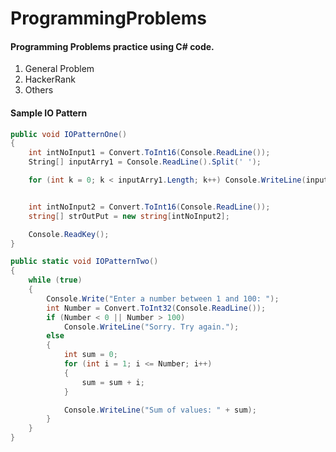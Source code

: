 # ProgrammingProblems


#### Programming Problems practice using C# code.
1. General Problem
2. HackerRank
3. Others



#### Sample IO Pattern
```csharp
public void IOPatternOne()
{
    int intNoInput1 = Convert.ToInt16(Console.ReadLine());
    String[] inputArry1 = Console.ReadLine().Split(' ');

    for (int k = 0; k < inputArry1.Length; k++) Console.WriteLine(inputArry1[k]);


    int intNoInput2 = Convert.ToInt16(Console.ReadLine());
    string[] strOutPut = new string[intNoInput2];

    Console.ReadKey();
}

public static void IOPatternTwo()
{
    while (true)
    {
        Console.Write("Enter a number between 1 and 100: ");
        int Number = Convert.ToInt32(Console.ReadLine());
        if (Number < 0 || Number > 100)
            Console.WriteLine("Sorry. Try again.");
        else
        {
            int sum = 0;
            for (int i = 1; i <= Number; i++)
            {
                sum = sum + i;
            }

            Console.WriteLine("Sum of values: " + sum);
        }
    }
}
```
